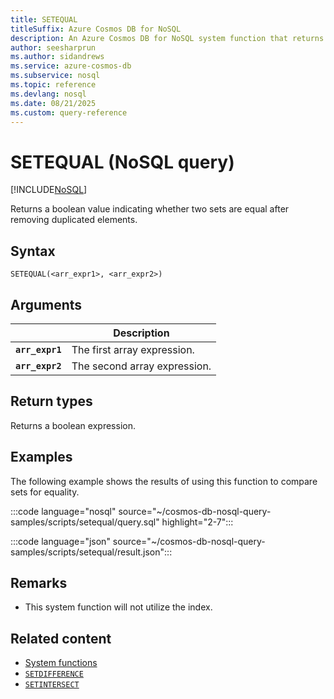 ```yaml
---
title: SETEQUAL
titleSuffix: Azure Cosmos DB for NoSQL
description: An Azure Cosmos DB for NoSQL system function that returns a boolean value indicating whether two sets are equal after removing duplicated elements.
author: seesharprun
ms.author: sidandrews
ms.service: azure-cosmos-db
ms.subservice: nosql
ms.topic: reference
ms.devlang: nosql
ms.date: 08/21/2025
ms.custom: query-reference
---
```


# SETEQUAL (NoSQL query)

[!INCLUDE[NoSQL](../../includes/appliesto-nosql.md)]

Returns a boolean value indicating whether two sets are equal after removing duplicated elements.

## Syntax

```nosql
SETEQUAL(<arr_expr1>, <arr_expr2>)  
```  

## Arguments

| | Description |
| --- | --- |
| **`arr_expr1`** | The first array expression. |
| **`arr_expr2`** | The second array expression. |

## Return types

Returns a boolean expression.

## Examples

The following example shows the results of using this function to compare sets for equality.

:::code language="nosql" source="~/cosmos-db-nosql-query-samples/scripts/setequal/query.sql" highlight="2-7":::

:::code language="json" source="~/cosmos-db-nosql-query-samples/scripts/setequal/result.json":::

## Remarks

- This system function will not utilize the index.

## Related content

- [System functions](system-functions.yml)
- [`SETDIFFERENCE`](setdifference.md)
- [`SETINTERSECT`](setintersect.md)

